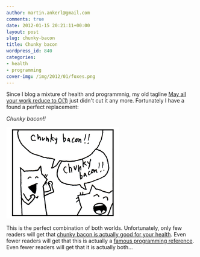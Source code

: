 ```yaml
---
author: martin.ankerl@gmail.com
comments: true
date: 2012-01-15 20:21:11+00:00
layout: post
slug: chunky-bacon
title: Chunky bacon
wordpress_id: 840
categories:
- health
- programming
cover-img: /img/2012/01/foxes.png
---
```


Since I blog a mixture of health and programmnig, my old tagline [May all your work reduce to O(1)](http://www.reddit.com/r/compsci/comments/lserg/which_algorithm_am_i_looking_for/c2vudcn?context=1) just didn't cut it any more. Fortunately I have a found a perfect replacement:

_Chunky bacon!!_

[![Chunky Bacon](/img/2012/01/chunky-bacon.png)](http://mislav.uniqpath.com/poignant-guide/book/chapter-1.html)

This is the perfect combination of both worlds. Unfortunately, only few readers will get that [chunky bacon is actually good for your health](/2012/01/15/low-carb-high-fat-big-video-roundup/). Even fewer readers will get that this is actually a [famous programming reference](http://mislav.uniqpath.com/poignant-guide/book/chapter-1.html). Even fewer readers will get that it is actually both...
  

